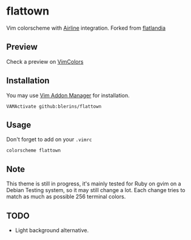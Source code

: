 # flattown

Vim colorscheme with [Airline](https://github.com/bling/vim-airline) integration.
Forked from [flatlandia](https://github.com/jordwalke/flatlandia)

## Preview

Check a preview on [VimColors](http://vimcolors.com/178/flattown/dark)

## Installation

You may use [Vim Addon Manager](https://github.com/MarcWeber/vim-addon-manager) for installation.

    VAMActivate github:blerins/flattown

## Usage

Don't forget to add on your `.vimrc`

    colorscheme flattown

## Note

This theme is still in progress, it's mainly tested for Ruby on gvim on a Debian Testing system,
so it may still change a lot.
Each change tries to match as much as possible 256 terminal colors.

## TODO

* Light background alternative.

